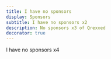 ```yaml
---
title: I have no sponsors
display: Sponsors
subtitle: I have no sponsors x2
description: No sponsors x3 of Qrexxed
decorator: true
---
```


<!-- @layout-full-width -->

<div slide-enter slide-enter-2>

<div class="prose mx-auto">
  I have no sponsors x4
</div>

</div>

<div slide-enter slide-enter-3>
<Sponsors h-auto max-w-250 w-full mx-auto />
</div>

